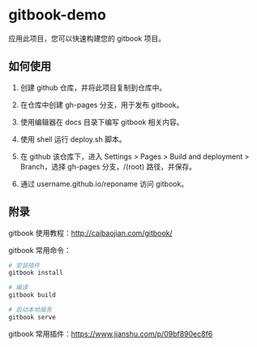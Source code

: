 # gitbook-demo

应用此项目，您可以快速构建您的 gitbook 项目。

## 如何使用

1. 创建 github 仓库，并将此项目复制到仓库中。

1. 在仓库中创建 gh-pages 分支，用于发布 gitbook。

1. 使用编辑器在 docs 目录下编写 gitbook 相关内容。

1. 使用 shell 运行 deploy.sh 脚本。

1. 在 github 该仓库下，进入 Settings > Pages > Build and deployment > Branch，选择 gh-pages 分支，/(root) 路径，并保存。

1. 通过 username.github.io/reponame 访问 gitbook。

## 附录

gitbook 使用教程：<http://caibaojian.com/gitbook/>

gitbook 常用命令：

```sh
# 安装插件
gitbook install

# 编译
gitbook build

# 启动本地服务 
gitbook serve
```

gitbook 常用插件：<https://www.jianshu.com/p/09bf890ec8f6>

